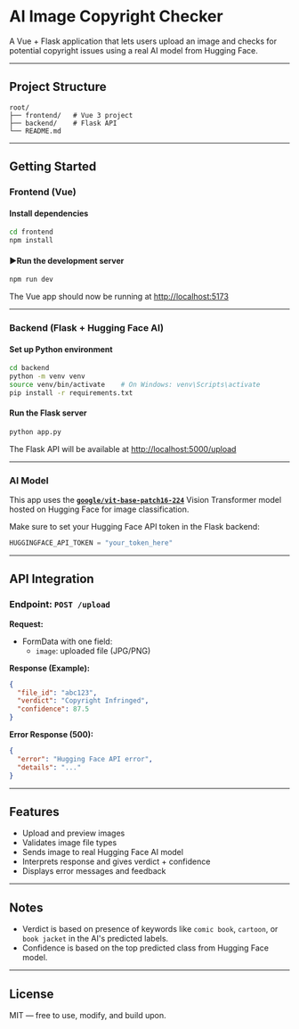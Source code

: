 
# AI Image Copyright Checker

A Vue + Flask application that lets users upload an image and checks for potential copyright issues using a real AI model from Hugging Face.

---

## Project Structure

```
root/
├── frontend/   # Vue 3 project
├── backend/    # Flask API
└── README.md
```

---

## Getting Started

### Frontend (Vue)

#### Install dependencies

```bash
cd frontend
npm install
```

#### ▶Run the development server

```bash
npm run dev
```

The Vue app should now be running at [http://localhost:5173](http://localhost:5173)

---

### Backend (Flask + Hugging Face AI)

#### Set up Python environment

```bash
cd backend
python -m venv venv
source venv/bin/activate    # On Windows: venv\Scripts\activate
pip install -r requirements.txt
```

#### Run the Flask server

```bash
python app.py
```

The Flask API will be available at [http://localhost:5000/upload](http://localhost:5000/upload)

---

### AI Model

This app uses the **[`google/vit-base-patch16-224`](https://huggingface.co/google/vit-base-patch16-224)** Vision Transformer model hosted on Hugging Face for image classification.

Make sure to set your Hugging Face API token in the Flask backend:

```python
HUGGINGFACE_API_TOKEN = "your_token_here"
```

---

## API Integration

### Endpoint: `POST /upload`

**Request:**
- FormData with one field:
  - `image`: uploaded file (JPG/PNG)

**Response (Example):**

```json
{
  "file_id": "abc123",
  "verdict": "Copyright Infringed",
  "confidence": 87.5
}
```

**Error Response (500):**

```json
{
  "error": "Hugging Face API error",
  "details": "..."
}
```

---

## Features

- Upload and preview images
- Validates image file types
- Sends image to real Hugging Face AI model
- Interprets response and gives verdict + confidence
- Displays error messages and feedback

---

## Notes

- Verdict is based on presence of keywords like `comic book`, `cartoon`, or `book jacket` in the AI's predicted labels.
- Confidence is based on the top predicted class from Hugging Face model.

---

## License

MIT — free to use, modify, and build upon.
